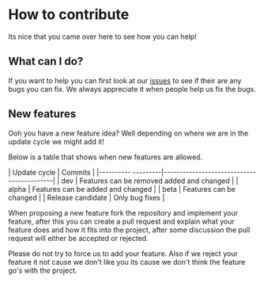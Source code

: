 # How to contribute

Its nice that you came over here to see how you can help!

## What can I do?

If you want to help you can first look at our [issues](https://github.com/TheCrunching/redleg/issues) to see if their are any bugs you can fix. We always appreciate it when people help us fix the bugs.

## New features

Ooh you have a new feature  idea? Well depending on where we are in the update cycle we might add it!

Below is a table that shows when new features are allowed.

| Update cycle       | Commits                                   |
|---------- ---------|-------------------------------------------|
| dev                | Features can be removed added and changed |
| alpha              | Features can be added and changed         |
| beta               | Features can be changed                   |
| Release  candidate | Only bug fixes                            |

When proposing a new feature fork the repository and implement your feature, after this you can create a pull request and explain what your feature does and how it fits into the project, after some discussion the pull request will either be accepted or rejected.

Please do not try to force us to add your feature. Also if we reject your feature it not cause we don't like you its cause we don't think the feature go's with the project.
